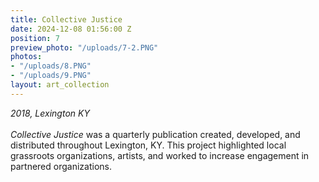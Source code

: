 ```yaml
---
title: Collective Justice
date: 2024-12-08 01:56:00 Z
position: 7
preview_photo: "/uploads/7-2.PNG"
photos:
- "/uploads/8.PNG"
- "/uploads/9.PNG"
layout: art_collection
---
```


*2018, Lexington KY* <br>
<br>
*Collective Justice* was a quarterly publication created, developed, and distributed throughout Lexington, KY. This project highlighted local grassroots organizations, artists, and worked to increase engagement in partnered organizations.
